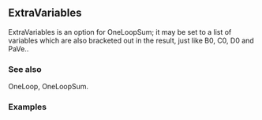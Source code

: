 ##  ExtraVariables 

ExtraVariables is an option for OneLoopSum; it may be set to a list of variables which are also bracketed out in the result, just like B0, C0, D0 and  PaVe..

###  See also 

OneLoop, OneLoopSum.

###  Examples 
